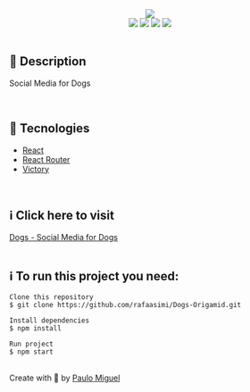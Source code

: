 <div align='center'>
<img src='../Readme/logo_readme.png'>

<div>
    <img src="https://img.shields.io/github/repo-size/rafaasimi/Dogs-Origamid">
    <img src="https://img.shields.io/github/last-commit/rafaasimi/Dogs-Origamid">
    <img src="https://img.shields.io/github/languages/count/rafaasimi/Dogs-Origamid">
    <img src="https://img.shields.io/github/languages/top/rafaasimi/Dogs-Origamid">
</div>

</div>

</br>

<h2>🔖 Description</h2>

<p>Social Media for Dogs </p>

</br>

<h2>🚀 Tecnologies</h2>
<ul>
    <li><a href="https://create-react-app.dev/" target="_blank">React</a></li>
    <li><a href="https://reactrouter.com/" target="_blank">React Router</a></li>
    <li><a href="https://github.com/FormidableLabs/victory" target="_blank">Victory</a></li>
</ul>

<br>

<h2>ℹ️ Click here to visit</h2>
<a href="https://dogs-paulomigueljs.vercel.app/" target="_blank">Dogs - Social Media for Dogs</a>

<br>
<br>


<h2>ℹ️ To run this project you need:</h2>

    Clone this repository
    $ git clone https://github.com/rafaasimi/Dogs-Origamid.git

    Install dependencies
    $ npm install

    Run project
    $ npm start

<br>
Create with 💙 by <a href="https://github.com/paulomiguelJS/dogs" target="_blank">Paulo Miguel</a></p>
